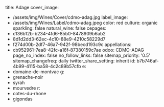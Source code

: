 title: Adage
cover_image:
  - /assets/img/Wines/Cover/cdmo-adag.jpg
label_image:
  - /assets/img/Wines/Label/cdmo-adag.jpeg
color: red
culture: organic
sparkling: false
natural_wine: false
cepages:
  - c136b12b-b234-4fd6-85b0-8478909b6ab2
  - 8d1d2dd3-62ec-4c10-88e9-4210c58229d7
  - f274d00b-2df7-46a7-942f-98becd193c9c
appellations:
  - cb952961-7ea8-42fc-a16f-87380159c7ae
odoo: CDMO-ADAG
page_no_index: false
no_follow_links: false
sitemap_priority: '0.5'
sitemap_changefreq: daily
twitter_share_setting: inherit
id: b7b746af-4b99-4115-ba58-4c2c89b57cfb
e:
  - domaine-de-montvac
g:
  - grenache-noir
  - syrah
  - mourvedre
r:
  - cotes-du-rhone
  - gigondas
